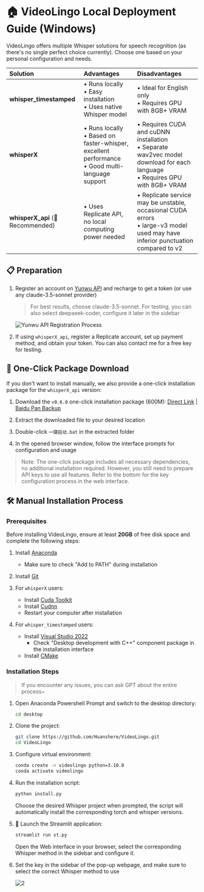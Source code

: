 # 🏠 VideoLingo Local Deployment Guide (Windows)

VideoLingo offers multiple Whisper solutions for speech recognition (as there's no single perfect choice currently). Choose one based on your personal configuration and needs.

| Solution | Advantages | Disadvantages |
|:---------|:-----------|:--------------|
| **whisper_timestamped** | • Runs locally<br>• Easy installation<br>• Uses native Whisper model | • Ideal for English only<br>• Requires GPU with 8GB+ VRAM |
| **whisperX**  | • Runs locally<br>• Based on faster-whisper, excellent performance<br>• Good multi-language support | • Requires CUDA and cuDNN installation<br>• Separate wav2vec model download for each language<br>• Requires GPU with 8GB+ VRAM |
| **whisperX_api** (🌟Recommended) | • Uses Replicate API, no local computing power needed | • Replicate service may be unstable, occasional CUDA errors<br>• large-v3 model used may have inferior punctuation compared to v2 |

## 📋 Preparation

1. Register an account on [Yunwu API](https://api.wlai.vip/register?aff=TXMB) and recharge to get a token (or use any claude-3.5-sonnet provider)
   > For best results, choose claude-3.5-sonnet. For testing, you can also select deepseek-coder, configure it later in the sidebar
   
   ![Yunwu API Registration Process](https://github.com/user-attachments/assets/762520c6-1283-4ba9-8676-16869fb94700)

2. If using `whisperX_api`, register a Replicate account, set up payment method, and obtain your token. You can also contact me for a free key for testing.

## 💾 One-Click Package Download

If you don't want to install manually, we also provide a one-click installation package for the `whisperX_api` version:

1. Download the `v0.6.0` one-click installation package (600M): [Direct Link](https://vip.123pan.cn/1817874751/7960342) | [Baidu Pan Backup](https://pan.baidu.com/s/16nV3ccnGCjASzYlLnMRP_Q?pwd=6969)

2. Extract the downloaded file to your desired location

3. Double-click `一键启动.bat` in the extracted folder

4. In the opened browser window, follow the interface prompts for configuration and usage

> Note: The one-click package includes all necessary dependencies, no additional installation required. However, you still need to prepare API keys to use all features. Refer to the bottom for the key configuration process in the web interface.

## 🛠️ Manual Installation Process

### Prerequisites

Before installing VideoLingo, ensure at least **20GB** of free disk space and complete the following steps:

1. Install [Anaconda](https://www.anaconda.com/download/success)
   - Make sure to check "Add to PATH" during installation

2. Install [Git](https://git-scm.com/download/win)

3. For `whisperX` users:
   - Install [Cuda Toolkit](https://developer.download.nvidia.com/compute/cuda/12.6.0/local_installers/cuda_12.6.0_560.76_windows.exe)
   - Install [Cudnn](https://developer.download.nvidia.com/compute/cudnn/9.3.0/local_installers/cudnn_9.3.0_windows.exe)
   - Restart your computer after installation

4. For `whisper_timestamped` users:
   - Install [Visual Studio 2022](https://visualstudio.microsoft.com/thank-you-downloading-visual-studio/?sku=Community&channel=Release&version=VS2022&source=VSLandingPage&cid=2030&passive=false)
     - Check "Desktop development with C++" component package in the installation interface
   - Install [CMake](https://github.com/Kitware/CMake/releases/download/v3.30.2/cmake-3.30.2-windows-x86_64.msi)

### Installation Steps
> If you encounter any issues, you can ask GPT about the entire process~
1. Open Anaconda Powershell Prompt and switch to the desktop directory:
   ```bash
   cd desktop
   ```

2. Clone the project:
   ```bash
   git clone https://github.com/Huanshere/VideoLingo.git
   cd VideoLingo
   ```

3. Configure virtual environment:
   ```bash
   conda create -n videolingo python=3.10.0
   conda activate videolingo
   ```

4. Run the installation script:
   ```bash
   python install.py
   ```
   Choose the desired Whisper project when prompted, the script will automatically install the corresponding torch and whisper versions.

5. 🎉 Launch the Streamlit application:
   ```bash
   streamlit run st.py
   ```
   Open the Web interface in your browser, select the corresponding Whisper method in the sidebar and configure it.

6. Set the key in the sidebar of the pop-up webpage, and make sure to select the correct Whisper method to use

   ![2](https://github.com/user-attachments/assets/ba5621f0-8320-4a45-8da8-9ea574b5c7cc)